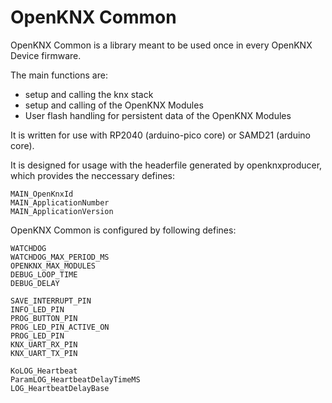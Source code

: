 OpenKNX Common
===

OpenKNX Common is a library meant to be used once in every OpenKNX Device firmware.

The main functions are:
- setup and calling the knx stack
- setup and calling of the OpenKNX Modules
- User flash handling for persistent data of the OpenKNX Modules


It is written for use with RP2040 (arduino-pico core) or SAMD21 (arduino core).

It is designed for usage with the headerfile generated by openknxproducer, which provides the neccessary defines:
```
MAIN_OpenKnxId
MAIN_ApplicationNumber
MAIN_ApplicationVersion
```


OpenKNX Common is configured by following defines:

```
WATCHDOG
WATCHDOG_MAX_PERIOD_MS
OPENKNX_MAX_MODULES
DEBUG_LOOP_TIME
DEBUG_DELAY

SAVE_INTERRUPT_PIN
INFO_LED_PIN
PROG_BUTTON_PIN
PROG_LED_PIN_ACTIVE_ON
PROG_LED_PIN
KNX_UART_RX_PIN
KNX_UART_TX_PIN

KoLOG_Heartbeat
ParamLOG_HeartbeatDelayTimeMS
LOG_HeartbeatDelayBase
```